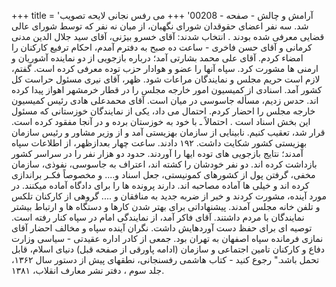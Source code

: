 +++
title = 'آرامش و چالش - صفحه - 00208'
+++
می رفس نجانی لایحه تصویب شد. سه نفر اعضای حقوقدان شورای نگهبان، از میان نه نفر که توسط شورای عالی قضایی معرفی شده بودند . انتخاب شدند: آقای خسرو بیژنی، آقای سید جلال الدين مدنی کرمانی و آقای حسن فاخری - ساعت ده صبح به دفترم آمدم، احکام ترفیع کارکنان را امضاء کردم. آقای علی محمد بشارتی آمد؛ درباره بازجویی از دو نماینده آشوریان و ارمنی ها مشورت کرد. سپاه آنها را عضو و هوادار حزب توده معرفی کرده است. گفتم، لازم است حریم مجلس و نمایندگان مراعات شود. ظهر، آقای نیری مسئول حراست کل کشور آمد. اسنادی از کمیسیون امور خارجه مجلس را در قطار خرمشهر اهواز پیدا کرده اند. حدس زدیم، مسأله جاسوسی در میان است. آقای محمدعلی هادی رئیس کمیسیون خارجه مجلس را احضار کردم. احتمال می داد، یکی از نمایندگان خوزستانی که مسئول این بخش اسناد است . احتمالاً ـ با خود به خوزستان برده و در آنجا مفقود کرده است. قرار شد، تعقیب کنیم. نابینایی از سازمان بهزیستی آمد و از وزیر مشاور و رئیس سازمان بهزیستی کشور شکایت داشت. ۱۹۲ دادند. ساعت چهار بعدازظهر، از اطلاعات سپاه آمدند؛ نتایج بازجویی های توده ایها را آوردند. حدود دو هزار نفر را در سراسر کشور بازداشت کرده اند. دو نفر خودشان را کشته اند، اعتراف به جاسوسی، نفوذی، سازمان مخفی، گرفتن پول از کشورهای کمونیستی، جعل اسناد و.... و مخصوصاً فكـر براندازی کرده اند و خیلی ها آماده مصاحبه اند. دارند پرونده ها را برای دادگاه آماده میکنند. در مورد آینده، مشورت کردند و خبر از ضربه جدید به منافقان و .... گروهی از کارکنان تلکس و تلفن خانه مجلس آمدند. پیشنهاداتی برای بهتر شدن کارها و دستگاه ها و ارتباط بیشتر نمایندگان با مردم داشتند. آقای فاکر آمد، از نمایندگی امام در سپاه کنار رفته است. توصیه ای برای حفظ دست آوردهایش داشت. نگران آینده سپاه و مخالف احضار آقای نمازی فرمانده سپاه اصفهان به تهران بود. جمعی از کادر اداره عقیدتی - سیاسی وزارت دفاع و کارکنان تامین اجتماعی و سازمان (ادامه پاورقی از صفحه قبل) دنیای اسلام، قابل تحمل باشد." رجوع کنید - کتاب هاشمی رفسنجانی، نطقهای پیش از دستور سال ۱۳۶۲، جلد سوم ، دفتر نشر معارف انقلاب، ۱۳۸۱.